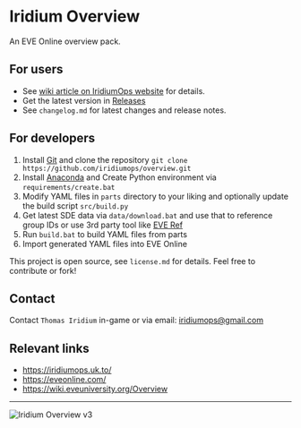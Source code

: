 # Iridium Overview

An EVE Online overview pack.

## For users

- See [wiki article on IridiumOps website](https://iridiumops.uk.to/#!/wiki/overview.md) for details.
- Get the latest version in [Releases](https://github.com/iridiumops/overview/releases)
- See `changelog.md` for latest changes and release notes.

## For developers

1) Install [Git](https://git-scm.com/) and clone the repository `git clone https://github.com/iridiumops/overview.git`
2) Install [Anaconda](https://www.anaconda.com/) and Create Python environment via `requirements/create.bat`
3) Modify YAML files in `parts` directory to your liking and optionally update the build script `src/build.py`
4) Get latest SDE data via `data/download.bat` and use that to reference group IDs or use 3rd party tool like [EVE Ref](https://everef.net/)
5) Run `build.bat` to build YAML files from parts
6) Import generated YAML files into EVE Online

This project is open source, see `license.md` for details. Feel free to contribute or fork!

## Contact

Contact `Thomas Iridium` in-game or via email: <iridiumops@gmail.com>

## Relevant links

- https://iridiumops.uk.to/
- https://eveonline.com/
- https://wiki.eveuniversity.org/Overview

---

![Iridium Overview v3](https://i.imgur.com/aSXYzO9.jpeg)